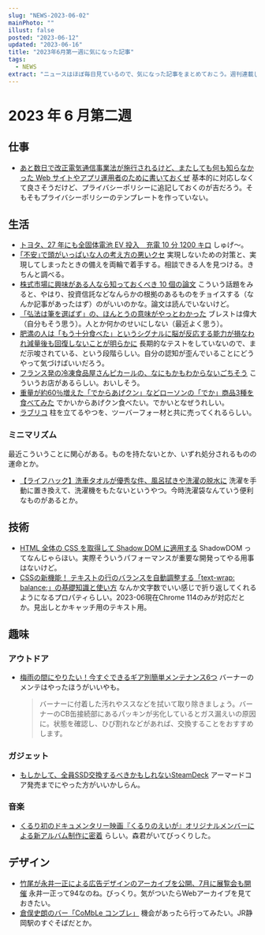 ```yaml
---
slug: "NEWS-2023-06-02"
mainPhoto: ""
illust: false
posted: "2023-06-12"
updated: "2023-06-16"
title: "2023年6月第一週に気になった記事"
tags:
  - NEWS
extract: "ニュースはほぼ毎日見ているので、気になった記事をまとめておこう。週刊連載したい。"
---
```


# 2023 年 6 月第二週

## 仕事

- [あと数日で改正電気通信事業法が施行されるけど、またしても何も知らなかった Web サイトやアプリ運用者のために書いておくぜ](https://fujii-yuji.net/2023/06/16/nyaaaan)
  基本的に対応しなくて良さそうだけど、プライバシーポリシーに追記しておくのが吉だろう。そもそもプライバシーポリシーのテンプレートを作っていない。

## 生活

- [トヨタ、27 年にも全固体電池 EV 投入　充電 10 分 1200 キロ](https://www.nikkei.com/article/DGXZQOFD09AG80Z00C23A6000000/)
  しゅげ〜。
- [｢不安｣で頭がいっぱいな人の考え方の悪いクセ](https://toyokeizai.net/articles/-/672243)
  実現しないための対策と、実現してしまったときの備えを両輪で着手する。相談できる人を見つける。きちんと調べる。
- [株式市場に興味がある人なら知っておくべき 10 個の論文](https://gigazine.net/news/20230610-most-important-papers-for-quantitative-traders/)
  こういう話題をみると、やはり、投資信託などなんらかの根拠のあるものをチョイスする（なんか記事があったはず）のがいいのかな。論文は読んでいないけど。
- [「弘法は筆を選ばず」の、ほんとうの意味がやっとわかった](https://blog.tinect.jp/?p=82150)
  ブレストは偉大（自分もそう思う）。人とか何かのせいにしない（最近よく思う）。
- [肥満の人は「もう十分食べた」というシグナルに脳が反応する能力が損なわれ減量後も回復しないことが明らかに](https://gigazine.net/news/20230614-brain-responses-nutrients-impaired-obesity/)
  長期的なテストをしていないので、まだ示唆されている、という段階らしい。自分の認知が歪んでいることにどうやって気づけばいいだろう。
- [フランス発の冷凍食品屋さんピカールの、なにもかもわからないごちそう](https://dailyportalz.jp/kiji/sabayons-de-langoustines-et-de-Saint_Jacques-au-Sauternes)
  こういうお店があるらしい。おいしそう。
- [重量が約60％増えた「でからあげクン」などローソンの「でか」商品3種を食べてみた](https://gigazine.net/news/20230615-dekaraagekun/)
  でかいからあげクン食べたい。でかいとなぜうれしい。
- [ラブリコ](https://labrico.jp/)
  柱を立てるやつを、ツーバーフォー材と共に売ってくれるらしい。

### ミニマリズム
最近こういうことに関心がある。ものを持たないとか、いずれ処分されるものの運命とか。
- [【ライフハック】洗車タオルが優秀な件、風呂拭きや洗濯の脱水に](https://tabkul.com/?p=281808&utm_source=rss&utm_medium=rss&utm_campaign=post-281808)
  洗濯を手動に置き換えて、洗濯機をもたないというやつ。今時洗濯袋なんていう便利なものがあるとか。

## 技術

- [HTML 全体の CSS を取得して Shadow DOM に適用する](https://marmooo.blogspot.com/2023/06/html-css-shadow-dom.html)
  ShadowDOM ってなんじゃらほい。実際そういうパフォーマンスが重要な開発ってやる用事はないけど。
- [CSSの新機能！ テキストの行のバランスを自動調整する「text-wrap: balance;」の基礎知識と使い方](https://coliss.com/articles/build-websites/operation/css/about-text-wrap-balance.html)
  なんか文字数でいい感じで折り返してくれるようになるプロパティらしい。2023-06現在Chrome 114のみが対応だとか。見出しとかキャッチ用のテキスト用。

## 趣味

### アウトドア
- [梅雨の間にやりたい！今すぐできるギア別簡単メンテナンス6つ](https://www.bepal.net/archives/321542)
  バーナーのメンテはやったほうがいいやも。  
  > バーナーに付着した汚れやススなどを拭いて取り除きましょう。バーナーのCB缶接続部にあるパッキンが劣化しているとガス漏えいの原因に。状態を確認し、ひび割れなどがあれば、交換することをおすすめします。

### ガジェット
- [もしかして、全員SSD交換するべきかもしれないSteamDeck](https://yoshives.com/steamdeck-ssd-upgrade/)
  アーマードコア発売までにやった方がいいかしらん。

### 音楽
- [くるり初のドキュメンタリー映画『くるりのえいが』オリジナルメンバーによる新アルバム制作に密着](https://www.fashion-press.net/news/104992?media=line)
  らしい。森君がいてびっくりした。

## デザイン
- [竹尾が永井一正による広告デザインのアーカイブを公開、7月に展覧会も開催](https://www.japandesign.ne.jp/news/2023/06/71595/)
  永井一正って94なのね。びっくり。気がついたらWebアーカイブを見ておきたい。
- [倉俣史朗のバー「CoMbLe コンブレ」](http://blog.livedoor.jp/tokinowasuremono/archives/53518882.html)
  機会があったら行ってみたい。JR静岡駅のすぐそばだとか。

